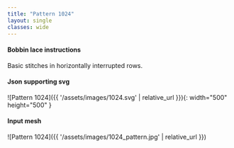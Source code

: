 ```yaml
---
title: "Pattern 1024"
layout: single
classes: wide
---
```


#### Bobbin lace instructions

Basic stitches in horizontally interrupted rows.

#### Json supporting svg

![Pattern 1024]({{ '/assets/images/1024.svg' | relative_url }}){: width="500" height="500" }

#### Input mesh

![Pattern 1024]({{ '/assets/images/1024_pattern.jpg' | relative_url }})
